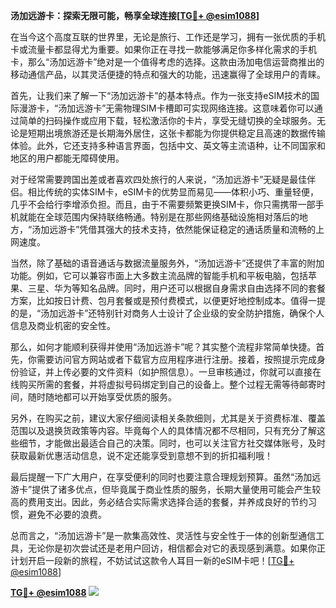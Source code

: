 **汤加远游卡：探索无限可能，畅享全球连接[[TG💪+ @esim1088](https://t.me/s/esim1088)]**

在当今这个高度互联的世界里，无论是旅行、工作还是学习，拥有一张优质的手机卡或流量卡都显得尤为重要。如果你正在寻找一款能够满足你多样化需求的手机卡，那么“汤加远游卡”绝对是一个值得考虑的选择。这款由汤加电信运营商推出的移动通信产品，以其灵活便捷的特点和强大的功能，迅速赢得了全球用户的青睐。

首先，让我们来了解一下“汤加远游卡”的基本特点。作为一张支持eSIM技术的国际漫游卡，“汤加远游卡”无需物理SIM卡槽即可实现网络连接。这意味着你可以通过简单的扫码操作或应用下载，轻松激活你的卡片，享受无缝切换的全球服务。无论是短期出境旅游还是长期海外居住，这张卡都能为你提供稳定且高速的数据传输体验。此外，它还支持多种语言界面，包括中文、英文等主流语种，让不同国家和地区的用户都能无障碍使用。

对于经常需要跨国出差或者喜欢四处旅行的人来说，“汤加远游卡”无疑是最佳伴侣。相比传统的实体SIM卡，eSIM卡的优势显而易见——体积小巧、重量轻便，几乎不会给行李增添负担。而且，由于不需要频繁更换SIM卡，你只需携带一部手机就能在全球范围内保持联络畅通。特别是在那些网络基础设施相对落后的地方，“汤加远游卡”凭借其强大的技术支持，依然能保证稳定的通话质量和流畅的上网速度。

当然，除了基础的语音通话与数据流量服务外，“汤加远游卡”还提供了丰富的附加功能。例如，它可以兼容市面上大多数主流品牌的智能手机和平板电脑，包括苹果、三星、华为等知名品牌。同时，用户还可以根据自身需求自由选择不同的套餐方案，比如按日计费、包月套餐或是预付费模式，以便更好地控制成本。值得一提的是，“汤加远游卡”还特别针对商务人士设计了企业级的安全防护措施，确保个人信息及商业机密的安全性。

那么，如何才能顺利获得并使用“汤加远游卡”呢？其实整个流程非常简单快捷。首先，你需要访问官方网站或者下载官方应用程序进行注册。接着，按照提示完成身份验证，并上传必要的文件资料（如护照信息）。一旦审核通过，你就可以直接在线购买所需的套餐，并将虚拟号码绑定到自己的设备上。整个过程无需等待邮寄时间，随时随地都可以开始享受优质的服务。

另外，在购买之前，建议大家仔细阅读相关条款细则，尤其是关于资费标准、覆盖范围以及退换货政策等内容。毕竟每个人的具体情况都不尽相同，只有充分了解这些细节，才能做出最适合自己的决策。同时，也可以关注官方社交媒体账号，及时获取最新优惠活动信息，说不定还能享受到意想不到的折扣福利哦！

最后提醒一下广大用户，在享受便利的同时也要注意合理规划预算。虽然“汤加远游卡”提供了诸多优点，但毕竟属于商业性质的服务，长期大量使用可能会产生较高的费用支出。因此，务必结合实际需求选择合适的套餐，并养成良好的节约习惯，避免不必要的浪费。

总而言之，“汤加远游卡”是一款集高效性、灵活性与安全性于一体的创新型通信工具，无论你是初次尝试还是老用户回访，相信都会对它的表现感到满意。如果你正计划开启一段新的旅程，不妨试试这款令人耳目一新的eSIM卡吧！[[TG💪+ @esim1088](https://t.me/s/esim1088)]

**[TG💪+ @esim1088](https://t.me/s/esim1088) ![](https://i.postimg.cc/4NQfJmqS/Snipaste-2025-05-13-00-14-12.png)**